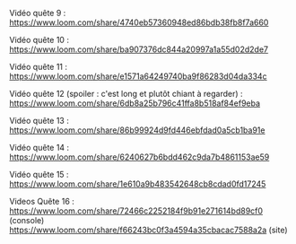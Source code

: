 Vidéo quête 9 :
https://www.loom.com/share/4740eb57360948ed86bdb38fb8f7a660

Vidéo quête 10 :
https://www.loom.com/share/ba907376dc844a20997a1a55d02d2de7

Vidéo quête 11 : 
https://www.loom.com/share/e1571a64249740ba9f86283d04da334c

Vidéo quête 12 (spoiler : c'est long et plutôt chiant à regarder) : 
https://www.loom.com/share/6db8a25b796c41ffa8b518af84ef9eba

Vidéo quête 13 : 
https://www.loom.com/share/86b99924d9fd446ebfdad0a5cb1ba91e

Vidéo quête 14 : 
https://www.loom.com/share/6240627b6bdd462c9da7b4861153ae59

Vidéo quête 15 : 
https://www.loom.com/share/1e610a9b483542648cb8cdad0fd17245


Videos Quête 16 :
https://www.loom.com/share/72466c2252184f9b91e271614bd89cf0 (console)
https://www.loom.com/share/f66243bc0f3a4594a35cbacac7588a2a (site)
